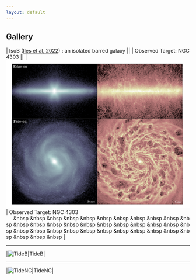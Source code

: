 ```yaml
---
layout: default
---
```

<style>
table {
    border-collapse: collapse;
}
table, th, td {
   border: none;
}
blockquote {
    border-left: none;
    padding-left: 10px;
}
</style>

## Gallery

| IsoB (<a href="https://ui.adsabs.harvard.edu/abs/2022MNRAS.510.3899I/abstract">Iles et al, 2022</a>) :  an isolated barred galaxy ||
| Observed Target: NGC 4303 || 
|![IsoB](./assets/images/gallery/IsoB_aesthetic.png)| Observed Target: NGC 4303  &nbsp;&nbsp;&nbsp;&nbsp;&nbsp;&nbsp&nbsp;&nbsp&nbsp;&nbsp&nbsp;&nbsp&nbsp;&nbsp&nbsp;&nbsp&nbsp;&nbsp&nbsp;&nbsp&nbsp;&nbsp&nbsp;&nbsp&nbsp;&nbsp&nbsp;&nbsp&nbsp;&nbsp&nbsp;&nbsp&nbsp;&nbsp&nbsp;&nbsp&nbsp;&nbsp&nbsp;&nbsp&nbsp;&nbsp&nbsp;&nbsp&nbsp;&nbsp&nbsp;&nbsp&nbsp;&nbsp&nbsp;&nbsp&nbsp;&nbsp&nbsp;&nbsp&nbsp;&nbsp&nbsp;&nbsp&nbsp;&nbsp&nbsp;&nbsp&nbsp;&nbsp&nbsp;&nbsp&nbsp;&nbsp&nbsp;&nbsp&nbsp;&nbsp&nbsp;&nbsp |


* * *

|![TideB](./assets/images/B-TideB_synthobs)|TideB|

* * *

|![TideNC](./assets/images/A-IsoB_synthobs)|TideNC|
